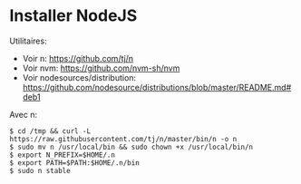 # Installer NodeJS

Utilitaires:

- Voir n: https://github.com/tj/n
- Voir nvm: https://github.com/nvm-sh/nvm
- Voir nodesources/distribution: https://github.com/nodesource/distributions/blob/master/README.md#deb1


Avec n:

	$ cd /tmp && curl -L https://raw.githubusercontent.com/tj/n/master/bin/n -o n
	$ sudo mv n /usr/local/bin && sudo chown +x /usr/local/bin/n
	$ export N_PREFIX=$HOME/.n 
	$ export PATH=$PATH:$HOME/.n/bin
	$ sudo n stable

